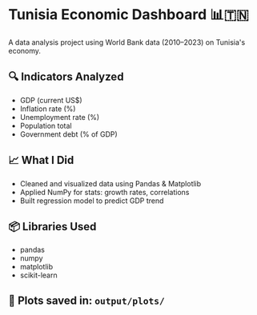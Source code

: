 # Tunisia Economic Dashboard 📊🇹🇳

A data analysis project using World Bank data (2010–2023) on Tunisia's economy.

## 🔍 Indicators Analyzed
- GDP (current US$)
- Inflation rate (%)
- Unemployment rate (%)
- Population total
- Government debt (% of GDP)

## 📈 What I Did
- Cleaned and visualized data using Pandas & Matplotlib
- Applied NumPy for stats: growth rates, correlations
- Built regression model to predict GDP trend

## 📦 Libraries Used
- pandas
- numpy
- matplotlib
- scikit-learn

## 📁 Plots saved in: `output/plots/`
